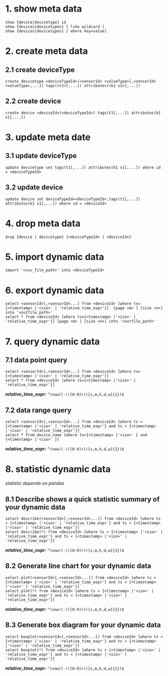 # 1. show meta data
```
show {device|devicetype} id
show {devices|devicetypes} [ like wildcard ]
show {devices|devicetypes} [ where key=value]
```
#
# 2. create meta data
## 2.1 create deviceType
```
create devicetype <deviceTypeId>(<sensorId> <valueType>[,<sensorId> <valueType>,...]) tags(<t1>[,...]) attributes(<k1 v1>[,...])
```
## 2.2 create device
```
create device <deviceId>(<deviceTypeId>) tags(t1[,...]) attributes(k1 v1[,...])
```
#
# 3. update meta date
## 3.1 update deviceType
```
update devicetype set tags(t1[,...]) attributes(k1 v1[,...]) where id = <deviceTypeId>
```
## 3.2 update device
```
update device set deviceTypeId=<deviceTypeId>,tags(t1[,...]) attributes(k1 v1[,...]) where id = <deviceId>
```
#
# 4. drop meta data
```
drop {device | devicetype} {<deviceTypeId> | <deviceId>}
```
#
# 5. import dynamic data
```
import '<csv_file_path>' into <deviceTypeId>
```
#
# 6. export dynamic data
```
select <sensorId>[,<sensorId>...] from <deviceId> [where ts={<timestamp> |'<iso>' | 'relative_time_expr'}]  [page <m> ] [size <n>] into '<outfile_path>'
select * from <deviceId> [where ts={<timestamp> |'<iso>' | 'relative_time_expr'}] [page <m> ] [size <n>] into '<outfile_path>'
```
#
# 7. query dynamic data
## 7.1 data point query
```
select <sensorId>[,<sensorId>...] from <deviceId> [where ts={<timestamp> |'<iso>' | 'relative_time_expr'}]
select * from <deviceId> [where ts={<timestamp> |'<iso>' | 'relative_time_expr'}]
```
***relative_time_expr:***  ```^(now)(-)([0-9]+)([s,m,h,d,w]{1})$```

## 7.2 data range query
```
select <sensorId>[,<sensorId>...] from <deviceId> [where ts > {<timestamp> |'<iso>' | 'relative_time_expr'} and ts < {<timestamp> |'<iso>' | 'relative_time_expr'}]
select * from device_name [where ts>{<timestamp> |'<iso>' } and {<timestamp> |'<iso>' }]
```
***relative_time_expr:***  ```^(now)(-)([0-9]+)([s,m,h,d,w]{1})$```

#
# 8. statistic dynamic data
*statistic depends on pandas*
## 8.1 Describe shows a quick statistic summary of your dynamic data
```
select describe(<sensorId>[,<sensorId>...]) from <deviceId> [where ts > {<timestamp> |'<iso>' | 'relative_time_expr'} and ts < {<timestamp> |'<iso>' | 'relative_time_expr'}]
select describe(*) from <deviceId> [where ts > {<timestamp> |'<iso>' | 'relative_time_expr'} and ts < {<timestamp> |'<iso>' | 'relative_time_expr'}]
```
***relative_time_expr:***  ```^(now)(-)([0-9]+)([s,m,h,d,w]{1})$```

## 8.2 Generate line chart for your dynamic data
```
select plot(<sensorId>[,<sensorId>...]) from <deviceId> [where ts > {<timestamp> |'<iso>' | 'relative_time_expr'} and ts < {<timestamp> |'<iso>' | 'relative_time_expr'}]
select plot(*) from <deviceId> [where ts > {<timestamp> |'<iso>' | 'relative_time_expr'} and ts < {<timestamp> |'<iso>' | 'relative_time_expr'}]
```
***relative_time_expr:***  ```^(now)(-)([0-9]+)([s,m,h,d,w]{1})$```
## 8.3 Generate box diagram for your dynamic data
```
select boxplot(<sensorId>[,<sensorId>...]) from <deviceId> [where ts > {<timestamp> |'<iso>' | 'relative_time_expr'} and ts < {<timestamp> |'<iso>' | 'relative_time_expr'}]
select boxplot(*) from <deviceId> [where ts > {<timestamp> |'<iso>' | 'relative_time_expr'} and ts < {<timestamp> |'<iso>' | 'relative_time_expr'}]
```
***relative_time_expr:***  ```^(now)(-)([0-9]+)([s,m,h,d,w]{1})$```
